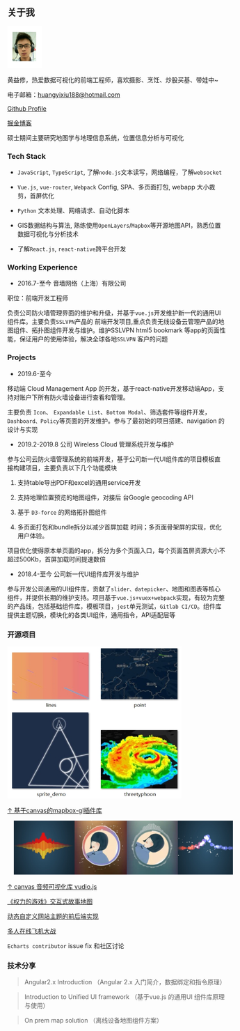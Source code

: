 ## 关于我

<img src='./avatar.gif' width=80 height=auto />

黄益修，热爱数据可视化的前端工程师，喜欢摄影、烹饪、炒股买基、带娃中~

电子邮箱：huangyixiu188@hotmail.com

[Github Profile](https://github.com/alex2wong)

[掘金博客](https://juejin.im/user/599a92686fb9a0249f6a1f5a/posts)

硕士期间主要研究地图学与地理信息系统，位置信息分析与可视化


### Tech Stack

- `JavaScript`, `TypeScript`, 了解`node.js`文本读写，网络编程，了解`websocket` 

- `Vue.js`, `vue-router`, `Webpack` Config, SPA、多页面打包, webapp 大小裁剪，首屏优化

- `Python` 文本处理、网络请求、自动化脚本

- GIS数据结构与算法, 熟练使用`OpenLayers`/`Mapbox`等开源地图API，熟悉位置数据可视化与分析技术

- 了解`React.js`, `react-native`跨平台开发

### Working Experience

- 2016.7-至今 音墙网络（上海）有限公司

职位：前端开发工程师 

负责公司防火墙管理界面的维护和升级，并基于`vue.js`开发维护新一代的通用UI组件库。主要负责`SSLVPN`产品的
前端开发项目,重点负责无线设备云管理产品的地图组件、拓扑图组件开发与维护。维护SSLVPN html5 bookmark
等app的页面性能，保证用户的使用体验，解决全球各地`SSLVPN` 客户的问题


### Projects

- 2019.6-至今

移动端 Cloud Management App 的开发，基于react-native开发移动端App，支持对账户下所有防火墙设备进行查看和管理。

主要负责 `Icon`、
`Expandable List`、`Bottom Modal`、筛选套件等组件开发，`Dashboard、Policy`等页面的开发维护。参与了最初始的项目搭建、navigation 的设计与实现

- 2019.2-2019.8 公司 Wireless Cloud 管理系统开发与维护

参与公司云防火墙管理系统的前端开发，基于公司新一代UI组件库的项目模板直接构建项目，主要负责以下几个功能模块

1. 支持table导出PDF和excel的通用service开发

2. 支持地理位置预览的地图组件，对接后
台Google geocoding API

3. 基于 `D3-force` 的网络拓扑图组件

4. 多页面打包和bundle拆分以减少首屏加载
时间；多页面骨架屏的实现，优化用户体验。

项目优化使得原本单页面的app，拆分为多个页面入口，每个页面首屏资源大小不超过500Kb，首屏加载时间提速数倍

- 2018.4-至今 公司新一代UI组件库开发与维护 

参与开发公司通用的UI组件库，贡献了`slider、datepicker`、地图和图表等核心组件，并提供长期的维护支持。项目基于`vue.js+vuex+webpack`实现，有较为完整的产品线，包括基础组件库，模板项目，`jest`单元测试，`Gitlab CI/CD`。组件库提供主题切换，模块化的各类UI组件，通用指令，API适配层等

### 开源项目

<img src='./canvas.jpg' width=400 height=auto style="" />

[↑ 基于canvas的mapbox-gl插件库](https://github.com/alex2wong/mapbox-plugins)

<img src='./vudioshot.jpg' width=600 height=auto style="margin-left:15px" />

[↑ canvas 音频可视化库 vudio.js](https://github.com/alex2wong/vudio.js)

[《权力的游戏》交互式故事地图](https://github.com/alex2wong/Game-of-Throne-Map)

[动态自定义网站主题的前后端实现](https://github.com/alex2wong/theme-switcher)

[多人在线飞机大战](https://github.com/alex2wong/Jqmap2)

`Echarts contributor` issue fix 和社区讨论 

### 技术分享

> Angular2.x Introduction （Angular 2.x 入门简介，数据绑定和指令原理）

> Introduction to Unified UI framework （基于vue.js 的通用UI 组件库原理与使用） 

> On prem map solution （离线设备地图组件方案）
